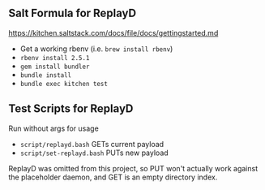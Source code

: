 Salt Formula for ReplayD
------------------------
https://kitchen.saltstack.com/docs/file/docs/gettingstarted.md
* Get a working rbenv (i.e. `brew install rbenv`)
* `rbenv install 2.5.1`
* `gem install bundler`
* `bundle install`
* `bundle exec kitchen test`

Test Scripts for ReplayD
------------------------
Run without args for usage
* `script/replayd.bash` GETs current payload
* `script/set-replayd.bash` PUTs new payload

ReplayD was omitted from this project, so PUT won't actually work against the placeholder daemon, and GET is an empty directory index. 
